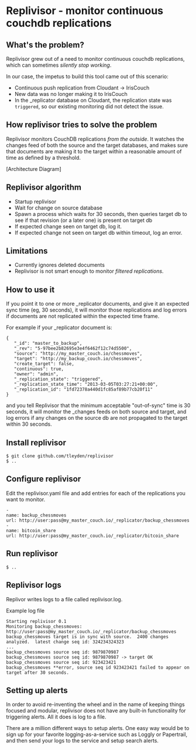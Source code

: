 # Replivisor - monitor continuous couchdb replications

## What's the problem?

Replivisor grew out of a need to monitor continuous couchdb replications, which can sometimes _silently stop working_.  

In our case, the impetus to build this tool came out of this scenario:

* Continuous push replication from Cloudant -> IrisCouch
* New data was no longer making it to IrisCouch
* In the \_replicator database on Cloudant, the replication state was <code>triggered</code>, so our existing monitoring did not detect the issue.


## How replivisor tries to solve the problem

Replivisor monitors CouchDB replications _from the outside_.  It watches the changes feed of both the source and the target databases, and makes sure that documents are making it to the target within a reasonable amount of time as defined by a threshold.

[Architecture Diagram]

## Replivisor algorithm

* Startup replivisor
* Wait for change on source database
* Spawn a process which waits for 30 seconds, then queries target db to see if that revision (or a later one) is present on target db
* If expected change seen on target db, log it.
* If expected change not seen on target db within timeout, log an error.

## Limitations

* Currently ignores deleted documents
* Replivisor is not smart enough to monitor _filtered replications_.

## How to use it

If you point it to one or more _replicator documents, and give it an expected sync time (eg, 30 seconds), it will monitor those replications and log errors if documents are not replicated within the expected time frame.

For example if your _replicator document is:

```
{
   "_id": "master_to_backup",
   "_rev": "5-97bee2b82695e3e4f6462f12c74d5500",
   "source": "http://my_master_couch.io/chessmoves",
   "target": "http://my_backup_couch.io/chessmoves",
   "create_target": false,
   "continuous": true,
   "owner": "admin",
   "_replication_state": "triggered",
   "_replication_state_time": "2013-03-05T03:27:21+00:00",
   "_replication_id": "1fd72378a440d1fc85af89b77cb20f11"
}
```

and you tell Replivisor that the minimum acceptable "out-of-sync" time is 30 seconds, it will monitor the _changes feeds on both source and target, and log errors if any changes on the source db are not propagated to the target within 30 seconds.

## Install replivisor

```
$ git clone github.com/tleyden/replivisor
$ ..
```

## Configure replivisor

Edit the replivisor.yaml file and add entries for each of the replications you want to monitor.  

```
- 
name: backup_chessmoves
url: http://user:pass@my_master_couch.io/_replicator/backup_chessmoves
- 
name: bitcoin_share
url: http://user:pass@my_master_couch.io/_replicator/bitcoin_share
```

## Run replivisor

```
$ ..
```

## Replivisor logs

Replivor writes logs to a file called replivisor.log.  

Example log file

```
Starting replivisor 0.1
Monitoring backup_chessmoves: http://user:pass@my_master_couch.io/_replicator/backup_chessmoves
backup_chessmoves target is in sync with source.  2400 changes analyzed.  latest change seq id: 324234324323
...
backup_chessmoves source seq id: 9879870987
backup_chessmoves source seq id: 9879870987 -> target OK
backup_chessmoves source seq id: 923423421
backup_chessmoves **error, source seq id 923423421 failed to appear on target after 30 seconds.
```

## Setting up alerts

In order to avoid re-inventing the wheel and in the name of keeping things focused and modular, replivisor does not have any built-in functionality for triggering alerts.  All it does is log to a file.

There are a million different ways to setup alerts.  One easy way would be to sign up for your favorite logging-as-a-service such as Loggly or Papertrail, and then send your logs to the service and setup search alerts.  

